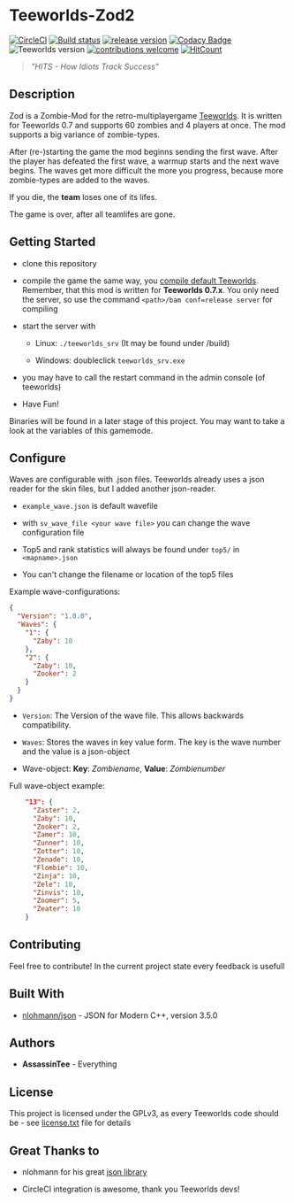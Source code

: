 # Teeworlds-Zod2
[![CircleCI](https://circleci.com/gh/AssassinTee/Teeworlds-Zod2.svg?style=shield)](https://circleci.com/gh/AssassinTee/Teeworlds-Zod2)
[![Build status](https://ci.appveyor.com/api/projects/status/rfhb7d6755ce28xi/branch/master?svg=true)](https://ci.appveyor.com/project/AssassinTee/teeworlds-zod2/branch/master)
[![release version](https://img.shields.io/github/release/AssassinTee/Teeworlds-Zod2.svg?style=flat)](https://github.com/AssassinTee/Teeworlds-Zod2/releases)
[![Codacy Badge](https://api.codacy.com/project/badge/Grade/c132571702c4443286ab6df0e5904014)](https://www.codacy.com/app/AssassinTee/Teeworlds-Zod2?utm_source=github.com&amp;utm_medium=referral&amp;utm_content=AssassinTee/Teeworlds-Zod2&amp;utm_campaign=Badge_Grade)
![Teeworlds version](https://img.shields.io/badge/Teeworlds-0.7.2-brightgreen.svg)
[![contributions welcome](https://img.shields.io/badge/contributions-welcome-brightgreen.svg?style=flat)](https://github.com/AssassinTee/Teeworlds-Zod2/issues)
[![HitCount](http://hits.dwyl.io/AssassinTee/Teeworlds-Zod2.svg)](http://hits.dwyl.io/AssassinTee/Teeworlds-Zod2)
> _"HITS - How Idiots Track Success"_

## Description
Zod is a Zombie-Mod for the retro-multiplayergame [Teeworlds](www.teeworlds.com).
It is written for Teeworlds 0.7 and supports 60 zombies and 4 players at once.
The mod supports a big variance of zombie-types.

After (re-)starting the game the mod beginns sending the first wave. After the player has defeated the first wave, a warmup starts and the next wave begins.
The waves get more difficult the more you progress, because more zombie-types are added to the waves.

If you die, the **team** loses one of its lifes.

The game is over, after all teamlifes are gone.

## Getting Started

* clone this repository

* compile the game the same way, you [compile default Teeworlds](https://www.teeworlds.com/?page=docs&wiki=compiling_everything). Remember, that this mod is written for **Teeworlds 0.7.x**. You only need the server, so use the command `<path>/bam conf=release server` for compiling

* start the server with

    * Linux: `./teeworlds_srv` (It may be found under /build)

    * Windows: doubleclick `teeworlds_srv.exe`

* you may have to call the restart command in the admin console (of teeworlds)

* Have Fun!

Binaries will be found in a later stage of this project.
You may want to take a look at the variables of this gamemode.

## Configure

Waves are configurable with .json files. Teeworlds already uses a json reader for the skin files, but I added another json-reader.

* `example_wave.json` is default wavefile

* with `sv_wave_file <your wave file>` you can change the wave configuration file

* Top5 and rank statistics will always be found under `top5/` in `<mapname>.json`

* You can't change the filename or location of the top5 files

Example wave-configurations:
```JSON
{
  "Version": "1.0.0",
  "Waves": {
    "1": {
      "Zaby": 10
    },
    "2": {
      "Zaby": 10,
      "Zooker": 2
    }
  }
}
```

* `Version`: The Version of the wave file. This allows backwards compatibility.

* `Waves`: Stores the waves in key value form. The key is the wave number and the value is a json-object

* Wave-object: **Key**: _Zombiename_, **Value**: _Zombienumber_

Full wave-object example:

```JSON
    "13": {
      "Zaster": 2,
      "Zaby": 10,
      "Zooker": 2,
      "Zamer": 10,
      "Zunner": 10,
      "Zotter": 10,
      "Zenade": 10,
      "Flombie": 10,
      "Zinja": 10,
      "Zele": 10,
      "Zinvis": 10,
      "Zoomer": 5,
      "Zeater": 10
    }
```
## Contributing

Feel free to contribute! In the current project state every feedback is usefull

## Built With

* [nlohmann/json](https://github.com/nlohmann/json) - JSON for Modern C++, version 3.5.0

## Authors

* **AssassinTee** - Everything

## License
This project is licensed under the GPLv3, as every Teeworlds code should be - see [license.txt](https://github.com/AssassinTee/Teeworlds-Zod2/blob/master/license.txt) file for details

## Great Thanks to

* nlohmann for his great [json library](https://github.com/nlohmann/json)

* CircleCI integration is awesome, thank you Teeworlds devs!
